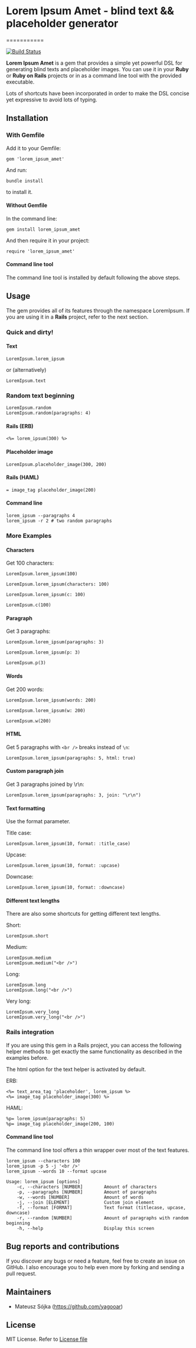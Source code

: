 # Lorem Ipsum Amet - blind text && placeholder generator
===========

[![Build Status](https://secure.travis-ci.org/yagooar/lorem_ipsum_amet.png)](http://travis-ci.org/yagooar/lorem_ipsum_amet)


**Lorem Ipsum Amet** is a gem that provides a simple yet powerful DSL for generating blind texts and placeholder images. You can use it in your **Ruby** or **Ruby on Rails** projects or in as a command line tool with the provided executable.

Lots of shortcuts have been incorporated in order to make the DSL concise yet expressive to avoid lots of typing.

## Installation

### With Gemfile

Add it to your Gemfile:

    gem 'lorem_ipsum_amet'

And run:

    bundle install

to install it.

#### Without Gemfile

In the command line:

    gem install lorem_ipsum_amet

And then require it in your project:

    require 'lorem_ipsum_amet'

#### Command line tool

The command line tool is installed by default following the above steps.

## Usage

The gem provides all of its features through the namespace LoremIpsum. If you are using it in a **Rails** project, refer to the next section.

### Quick and dirty!

#### Text

    LoremIpsum.lorem_ipsum

or (alternatively)

    LoremIpsum.text

### Random text beginning

    LoremIpsum.random
    LoremIpsum.random(paragraphs: 4)

#### Rails (ERB)

    <%= lorem_ipsum(300) %>

#### Placeholder image

    LoremIpsum.placeholder_image(300, 200)

#### Rails (HAML)

    = image_tag placeholder_image(200)

#### Command line

    lorem_ipsum --paragraphs 4
    lorem_ipsum -r 2 # two random paragraphs


### More Examples

#### Characters

Get 100 characters:

    LoremIpsum.lorem_ipsum(100)

    LoremIpsum.lorem_ipsum(characters: 100)

    LoremIpsum.lorem_ipsum(c: 100)

    LoremIpsum.c(100)

#### Paragraph

Get 3 paragraphs:

    LoremIpsum.lorem_ipsum(paragraphs: 3)

    LoremIpsum.lorem_ipsum(p: 3)

    LoremIpsum.p(3)

#### Words

Get 200 words:

    LoremIpsum.lorem_ipsum(words: 200)

    LoremIpsum.lorem_ipsum(w: 200)

    LoremIpsum.w(200)

#### HTML

Get 5 paragraphs with `<br />` breaks instead of `\n`:

    LoremIpsum.lorem_ipsum(paragraphs: 5, html: true)

#### Custom paragraph join

Get 3 paragraphs joined by \r\n:

    LoremIpsum.lorem_ipsum(paragraphs: 3, join: "\r\n")

#### Text formatting

Use the format parameter.

Title case:

    LoremIpsum.lorem_ipsum(10, format: :title_case)

Upcase:

    LoremIpsum.lorem_ipsum(10, format: :upcase)

Downcase:

    LoremIpsum.lorem_ipsum(10, format: :downcase)

#### Different text lengths

There are also some shortcuts for getting different text lengths.

Short:

    LoremIpsum.short

Medium:

    LoremIpsum.medium
    LoremIpsum.medium("<br />")

Long:

    LoremIpsum.long
    LoremIpsum.long("<br />")

Very long:

    LoremIpsum.very_long
    LoremIpsum.very_long("<br />")

### Rails integration

If you are using this gem in a Rails project, you can access the following helper methods to get exactly the same functionality as described in the examples before.

The html option for the text helper is activated by default.

ERB:

    <%= text_area_tag 'placeholder', lorem_ipsum %>
    <%= image_tag placeholder_image(300) %>

HAML:

    %p= lorem_ipsum(paragraphs: 5)
    %p= image_tag placeholder_image(200, 100)

#### Command line tool

The command line tool offers a thin wrapper over most of the text features.

    lorem_ipsum --characters 100
    lorem_ipsum -p 5 -j '<br />'
    lorem_ipsum --words 10 --format upcase

    Usage: lorem_ipsum [options]
        -c, --characters [NUMBER]        Amount of characters
        -p, --paragraphs [NUMBER]        Amount of paragraphs
        -w, --words [NUMBER]             Amount of words
        -j, --join [ELEMENT]             Custom join element
        -f, --format [FORMAT]            Text format (titlecase, upcase, downcase)
        -r, --random [NUMBER]            Amount of paragraphs with random beginning
        -h, --help                       Display this screen


## Bug reports and contributions

If you discover any bugs or need a feature, feel free to create an issue on GitHub. I also encourage you to help even more by forking and sending a pull request.

## Maintainers

* Mateusz Sójka (https://github.com/yagooar)

## License

MIT License. Refer to [License file](https://github.com/yagooar/lorem_ipsum_amet/blob/master/LICENSE.txt)

